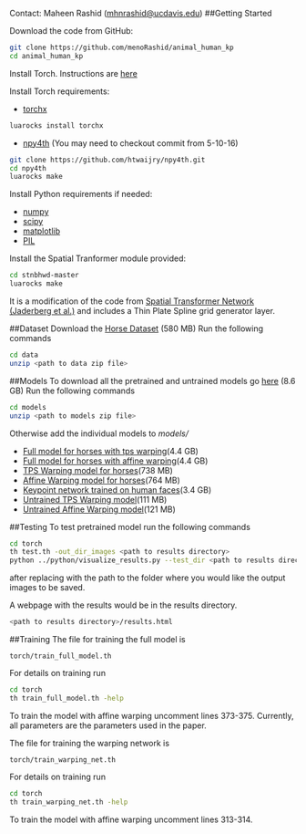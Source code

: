 Contact: Maheen Rashid (mhnrashid@ucdavis.edu)
##Getting Started

Download the code from GitHub:
```bash
git clone https://github.com/menoRashid/animal_human_kp
cd animal_human_kp
```
Install Torch. Instructions are [here](http://torch.ch/docs/getting-started.html)

Install Torch requirements:
* [torchx](https://github.com/nicholas-leonard/torchx)
```bash
luarocks install torchx
```
* [npy4th](https://github.com/htwaijry/npy4th) (You may need to checkout commit from 5-10-16)
```bash
git clone https://github.com/htwaijry/npy4th.git
cd npy4th
luarocks make
```

Install Python requirements if needed:
* [numpy](http://www.numpy.org/)
* [scipy](https://www.scipy.org/install.html)
* [matplotlib](http://matplotlib.org/users/installing.html)
* [PIL](http://www.pythonware.com/products/pil/)

Install the Spatial Tranformer module provided:
```bash
cd stnbhwd-master
luarocks make
```
It is a modification of the code from [Spatial Transformer Network (Jaderberg et al.)](https://github.com/qassemoquab/stnbhwd) and includes a Thin Plate Spline grid generator layer.

##Dataset
Download the [Horse Dataset](https://www.dropbox.com/s/9t770jhcjqo3mmg/release_data.zip) (580 MB)
Run the following commands
```bash
cd data
unzip <path to data zip file>
```

##Models
To download all the pretrained and untrained models go [here](https://www.dropbox.com/s/4r2ghpwoncq656t/release_models.zip) (8.6 GB)
Run the following commands
```bash
cd models
unzip <path to models zip file>
```
Otherwise add the individual models to *models/*
* [Full model for horses with tps warping](https://www.dropbox.com/s/3tc6qxqv9qw3suq/horse_full_model.dat)(4.4 GB)
* [Full model for horses with affine warping](https://www.dropbox.com/s/crg4ss6bbn0pt0n/horse_full_model_affine.dat)(4.4 GB)
* [TPS Warping model for horses](https://www.dropbox.com/s/penbxkrpu9on0js/horse_tps_model.dat)(738 MB)
* [Affine Warping model for horses](https://www.dropbox.com/s/1c6ujbh49ye8j61/horse_affine_model.dat)(764 MB)
* [Keypoint network trained on human faces](https://www.dropbox.com/s/u3l2qrmke66t62n/human_face_model.dat)(3.4 GB)
* [Untrained TPS Warping model](https://www.dropbox.com/s/19twyz9865zrz2a/tps_localization_net_untrained.dat)(111 MB)
* [Untrained Affine Warping model](https://www.dropbox.com/s/byxphqqmzrkstpa/affine_localization_net_untrained.dat)(121 MB)

##Testing
To test pretrained model run the following commands
```bash
cd torch
th test.th -out_dir_images <path to results directory>
python ../python/visualize_results.py --test_dir <path to results directory> 
```
after replacing <path to results directory> with the path to the folder where you would like the output images to be saved.

A webpage with the results would be in the results directory.
```bash
<path to results directory>/results.html
```

##Training
The file for training the full model is 
```
torch/train_full_model.th
```
For details on training run 
```bash
cd torch
th train_full_model.th -help
```
To train the model with affine warping uncomment lines 373-375. Currently, all parameters are the parameters used in the paper.

The file for training the warping network is 
```
torch/train_warping_net.th
```
For details on training run
```bash
cd torch
th train_warping_net.th -help
```
To train the model with affine warping uncomment lines 313-314.
